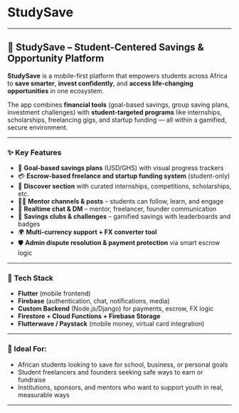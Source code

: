 # StudySave

---

## 🔷 **StudySave – Student-Centered Savings & Opportunity Platform**

**StudySave** is a mobile-first platform that empowers students across Africa to **save smarter**, **invest confidently**, and **access life-changing opportunities** in one ecosystem.

The app combines **financial tools** (goal-based savings, group saving plans, investment challenges) with **student-targeted programs** like internships, scholarships, freelancing gigs, and startup funding — all within a gamified, secure environment.

---

### ✨ **Key Features**
- 🔐 **Goal-based savings plans** (USD/GHS) with visual progress trackers  
- 💳 **Escrow-based freelance and startup funding system** (student-only)  
- 🧠 **Discover section** with curated internships, competitions, scholarships, etc.  
- 🧑‍💼 **Mentor channels & posts** – students can follow, learn, and engage  
- 💬 **Realtime chat & DM** – mentor, freelancer, founder communication  
- 🎯 **Savings clubs & challenges** – gamified savings with leaderboards and badges  
- 🌍 **Multi-currency support + FX converter tool**  
- 🛡️ **Admin dispute resolution & payment protection** via smart escrow logic

---

### 🔧 **Tech Stack**
- **Flutter** (mobile frontend)
- **Firebase** (authentication, chat, notifications, media)
- **Custom Backend** (Node.js/Django) for payments, escrow, FX logic
- **Firestore + Cloud Functions + Firebase Storage**
- **Flutterwave / Paystack** (mobile money, virtual card integration)

---

### 📌 Ideal For:
- African students looking to save for school, business, or personal goals  
- Student freelancers and founders seeking safe ways to earn or fundraise  
- Institutions, sponsors, and mentors who want to support youth in real, measurable ways

---
